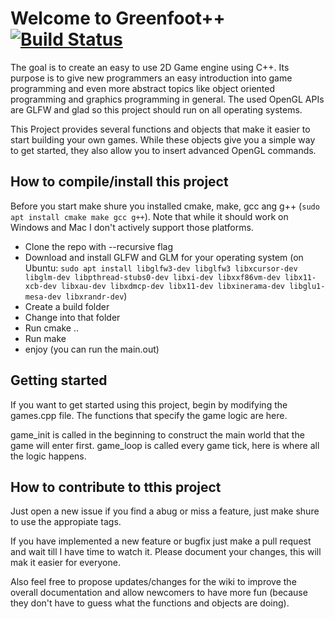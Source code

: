
# Welcome to Greenfoot++ [![Build Status](https://travis-ci.com/noah1510/greenfoot-.svg?token=2eVNi9H2pzmQyzez9TXo&branch=master)](https://travis-ci.com/noah1510/greenfoot-)

The goal is to create an easy to use 2D Game engine using C++.
Its purpose is to give new programmers an easy introduction into game programming and even more abstract topics like object oriented programming and graphics programming in general.
The used OpenGL APIs are GLFW and glad so this project should run on all operating systems.

This Project provides several functions and objects that make it easier to start building your own games.
While these objects give you a simple way to get started, they also allow you to insert advanced OpenGL commands.

## How to compile/install this project

Before you start make shure you installed cmake, make, gcc ang g++ (`sudo apt install cmake make gcc g++`).
Note that while it should work on Windows and Mac I don't actively support those platforms.

* Clone the repo with --recursive flag
* Download and install GLFW and GLM for your operating system (on Ubuntu: `sudo apt install libglfw3-dev libglfw3 libxcursor-dev libglm-dev libpthread-stubs0-dev libxi-dev libxxf86vm-dev libx11-xcb-dev libxau-dev libxdmcp-dev libx11-dev libxinerama-dev libglu1-mesa-dev libxrandr-dev`)
* Create a build folder
* Change into that folder
* Run cmake ..
* Run make
* enjoy (you can run the main.out)

## Getting started

If you want to get started using this project, begin by modifying the games.cpp file.
The functions that specify the game logic are here.

game_init is called in the beginning to construct the main world that the game will enter first.
game_loop is called every game tick, here is where all the logic happens.

## How to contribute to tthis project

Just open a new issue if you find a abug or miss a feature, just make shure to use the appropiate tags.

If you have implemented a new feature or bugfix just make a pull request and wait till I have time to watch it.
Please document your changes, this will mak it easier for everyone.

Also feel free to propose updates/changes for the wiki to improve the overall documentation and allow newcomers to have more fun (because they don't have to guess what the functions and objects are doing).
